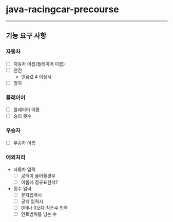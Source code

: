 # java-racingcar-precourse

---

## 기능 요구 사항
### 자동차
- [ ] 자동차 이름(플레이어 이름)
- [ ] 전진
    - 랜덤값 4 이상시
- [ ] 정지
### 플레이어
- [ ] 플레이어 이름
- [ ] 승리 횟수
### 우승자
- [ ] 우승자 이름

### 예외처리

- 자동차 입력
    - [ ] 공백이 들어올경우
    - [ ] 이름에 정규표현식?
- 횟수 입력
  - [ ] 문자입력시
  - [ ] 공백 입력시
  - [ ] 0이나 0보다 작은수 입력
  - [ ] 인트범위를 넘는 수